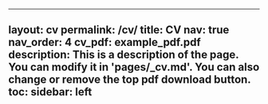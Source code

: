 
---
 layout: cv
 permalink: /cv/
 title: CV
 nav: true
 nav_order: 4
 cv_pdf: example_pdf.pdf
 description: This is a description of the page. You can modify it in 'pages/_cv.md'. You can also change or remove the top pdf download button.
 toc:
   sidebar: left
 ---
<object data="/assets/pdf/Rhodes_CV.pdf" width="1000" height="1000" type='application/pdf'></object>
